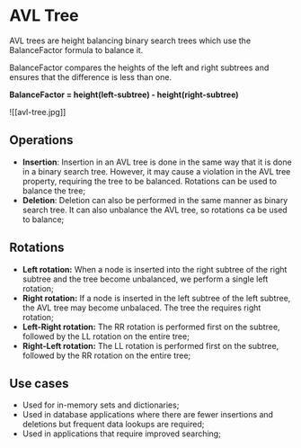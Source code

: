 # AVL Tree

AVL trees are height balancing binary search trees which use the BalanceFactor formula to balance it.

BalanceFactor compares the heights of the left and right subtrees and ensures that the difference is less than one.

**BalanceFactor = height(left-subtree) - height(right-subtree)**

![[avl-tree.jpg]]


## Operations

- **Insertion**: Insertion in an AVL tree is done in the same way that it is done in a binary search tree. However, it may cause a violation in the AVL tree property, requiring the tree to be balanced. Rotations can be used to balance the tree;
- **Deletion**: Deletion can also be performed in the same manner as binary search tree. It can also unbalance the AVL tree, so rotations ca be used to balance;

## Rotations

- **Left rotation:** When a node is inserted into the right subtree of the right subtree and the tree become unbalanced, we perform a single left rotation;
- **Right rotation:** If a node is inserted in the left subtree of the left subtree, the AVL tree may become unbalaced. The tree the requires right rotation;
- **Left-Right rotation:** The RR rotation is performed first on the subtree, followed by the LL rotation on the entire tree;
- **Right-Left rotation:** The LL rotation is performed first on the subtree, followed by the RR rotation on the entire tree;

## Use cases

- Used for in-memory sets and dictionaries;
- Used in database applications where there are fewer insertions and deletions but frequent data lookups are required;
- Used in applications that require improved searching;